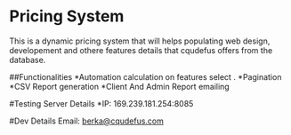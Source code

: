 # Pricing System

This is a dynamic pricing system that will helps populating web design, developement and othere features  details that cqudefus offers from the database. 

##Functionalities
*Automation calculation on features select .
*Pagination
*CSV Report generation 
*Client And Admin Report emailing 

#Testing Server Details
*IP: 169.239.181.254:8085

#Dev Details
Email: berka@cqudefus.com
